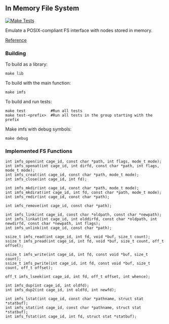 ## In Memory File System

[![Make Tests](https://github.com/stupendoussuperpowers/imfs/actions/workflows/tests.yml/badge.svg?branch=main)](https://github.com/stupendoussuperpowers/imfs/actions/workflows/tests.yml)

Emulate a POSIX-compliant FS interface with nodes stored in memory.

[Reference](https://github.com/Lind-Project/lind-wasm/issues/304#issuecomment-3097608727)

### Building

To build as a library:

`make lib`

To build with the main function:

`make imfs`

To build and run tests:

```
make test           #Run all tests
make test-<prefix>  #Run all tests in the group starting with the prefix
```

Make imfs with debug symbols:

`make debug`

### Implemented FS Functions

```
int imfs_open(int cage_id, const char *path, int flags, mode_t mode);
int imfs_openat(int cage_id, int dirfd, const char *path, int flags, mode_t mode);
int imfs_creat(int cage_id, const char *path, mode_t mode);
int imfs_close(int cage_id, int fd);

int imfs_mkdir(int cage_id, const char *path, mode_t mode);
int imfs_mkdirat(int cage_id, int fd, const char *path, mode_t mode);
int imfs_rmdir(int cage_id, const char *path);

int imfs_remove(int cage_id, const char *path);

int imfs_link(int cage_id, const char *oldpath, const char *newpath);
int imfs_linkat(int cage_id, int olddirfd, const char *oldpath, int newdirfd, const char *newpath, int flags);
int imfs_unlink(int cage_id, const char *path);

ssize_t imfs_read(int cage_id, int fd, void *buf, size_t count);
ssize_t imfs_pread(int cage_id, int fd, void *buf, size_t count, off_t offset);

ssize_t imfs_write(int cage_id, int fd, const void *buf, size_t count);
ssize_t imfs_pwrite(int cage_id, int fd, const void *buf, size_t count, off_t offset);

off_t imfs_lseek(int cage_id, int fd, off_t offset, int whence);

int imfs_dup(int cage_id, int oldfd);
int imfs_dup2(int cage_id, int oldfd, int newfd);

int imfs_lstat(int cage_id, const char *pathname, struct stat *statbuf);
int imfs_stat(int cage_id, const char *pathname, struct stat *statbuf);
int imfs_fstat(int cage_id, int fd, struct stat *statbuf);
```
